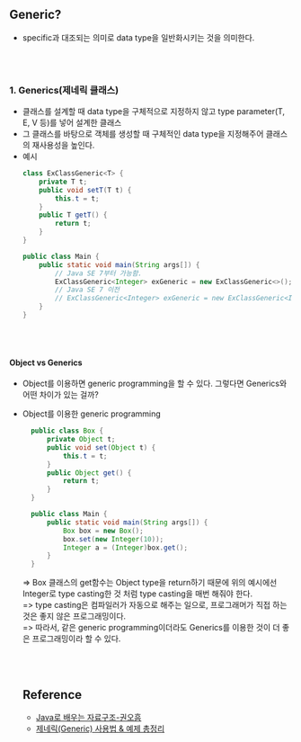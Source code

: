## Generic?
* specific과 대조되는 의미로 data type을 일반화시키는 것을 의미한다.

<br><br>

### 1. Generics(제네릭 클래스)
* 클래스를 설계할 때 data type을 구체적으로 지정하지 않고 type parameter(T, E, V 등)를 넣어 설계한 클래스
*  그 클래스를 바탕으로 객체를 생성할 때 구체적인 data type을 지정해주어 클래스의 재사용성을 높인다.
*  예시
    ```java
    class ExClassGeneric<T> {
        private T t;
        public void setT(T t) {
            this.t = t;
        }
        public T getT() {
            return t;
        }
    }

    public class Main {
        public static void main(String args[]) {
            // Java SE 7부터 가능함.
            ExClassGeneric<Integer> exGeneric = new ExClassGeneric<>();
            // Java SE 7 이전
            // ExClassGeneric<Integer> exGeneric = new ExClassGeneric<Integer>();
        }
    }
    ```

<br><br>

#### Object vs Generics
* Object를 이용하면 generic programming을 할 수 있다. 그렇다면 Generics와 어떤 차이가 있는 걸까?
* Object를 이용한 generic programming
  ```java
    public class Box {
        private Object t;
        public void set(Object t) {
            this.t = t;
        }
        public Object get() {
            return t;
        }
    }

    public class Main {
        public static void main(String args[]) {
            Box box = new Box();
            box.set(new Integer(10));
            Integer a = (Integer)box.get();
        }
    }
  ```
    => Box 클래스의 get함수는 Object type을 return하기 때문에 위의 예시에선 Integer로 type casting한 것 처럼 type casting을 매번 해줘야 한다.
    <br>
    => type casting은 컴파일러가 자동으로 해주는 일으로, 프로그래머가 직접 하는 것은 좋지 않은 프로그래밍이다.
    <br>
    => 따라서, 같은 generic programming이더라도 Generics를 이용한 것이 더 좋은 프로그래밍이라 할 수 있다.

    <br><br>
    ## Reference
    * [Java로 배우는 자료구조-권오흠](https://www.inflearn.com/course/java-%EC%9E%90%EB%A3%8C%EA%B5%AC%EC%A1%B0/dashboard)
    * [제네릭(Generic) 사용법 & 예제 총정리](https://coding-factory.tistory.com/573)